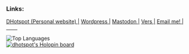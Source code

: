 <head>
    <meta name="viewport" content="width=device">
    <meta charset="encoding="UTF-8" />
    <link rel="stylesheet" href="style.css" type="text/css">
</head>
<body class="main">
  <h3> Links: </h3>
<a class="mtext" href="https://www.dhotspot.dev"> DHotspot (Personal website) |</a>
<a class="mtext" href="https://dhotspotblog.wordpress.com"> Wordpress |</a>
<a class="mtext" href="https://mastodon.online/@DHotspot"> Mastodon |</a>
<a class="mtext" href="https://www.vers.social/@dmitriys"> Vers |</a>
<a class="mtext" href="mailto:contact@dhotpot/dev"> Email me! |<a>
  <hr style="width:30px;">
<img src="https://github-readme-stats.vercel.app/api/top-langs/?username=DmitriyShum&amp;hide=Makefile&amp;theme=react" alt="Top Languages">
<br>
<a href="https://holopin.io/@dhotspot"><img src="https://holopin.io/api/user/board?user=dhotspot" alt="dhotspot&#39;s Holopin board"></a></ul>
</body>
